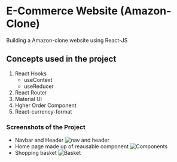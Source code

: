# E-Commerce Website (Amazon-Clone)
Building a Amazon-clone website using React-JS

## Concepts used in the project
1. React Hooks
    - useContext
    - useReducer
2. React Router
3. Material UI
4. Hgher Order Component
5. React-currency-format

### Screenshots of the Project
- Navbar and Header
 ![nav and header](https://github.com/AdhiyamaanMaharajan/Amazon-Clone/assets/127979339/3438010f-8fc1-417f-9367-db76108694aa)
- Home page made up of reausable component
![Components](https://github.com/AdhiyamaanMaharajan/Amazon-Clone/assets/127979339/2045d819-0cf8-4b7b-aca4-613ac7cb094d)
- Shopping basket
![Basket](https://github.com/AdhiyamaanMaharajan/Amazon-Clone/assets/127979339/2b5a322b-56c9-4b2b-a231-7993be30f1d5)


